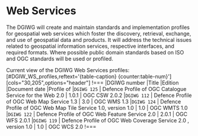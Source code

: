 # Web Services
The DGIWG will create and maintain standards and implementation profiles for geospatial web services which foster the discovery, retrieval, exchange, and use of geospatial data and products. It will address the technical issues related to geospatial information services, respective interfaces, and required formats. Where possible public domain standards based on ISO and OGC standards will be used or profiled.


Current view of the DGIWG Web Services profiles:
[#DGIW_WS_profiles,reftext='{table-caption} {counter:table-num}']
[cols="30,205",options="header"]
!===
|DGIWG number |Title |Edition |Document date |Profile of
|`DGIWG 125` | Defence Profile of OGC Catalogue Service for the Web 2.0 | 1.0.1 | OGC CSW 2.0.2
|`DGIWG 112` | Defence Profile of OGC Web Map Service 1.3 | 3.0 | OGC WMS 1.3
|`DGIWG 124` | Defence Profile of OGC Web Map Tile Service 1.0, version 1.0 | 1.0 | OGC WMTS 1.0
|`DGIWG 122` |  Defence Profile of OGC Web Feature Service 2.0 | 2.0.1 | OGC WFS 2.0.1
|`DGIWG 119` |  Defence Profile of OGC Web Coverage Service 2.0 , version 1.0 | 1.0 | OGC WCS 2.0
!===
